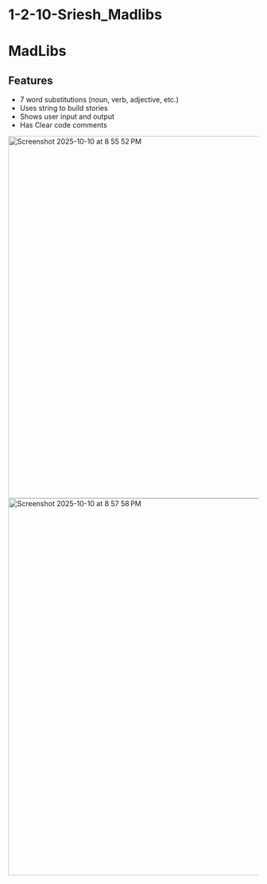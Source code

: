 # 1-2-10-Sriesh_Madlibs
# MadLibs

## Features
- 7 word substitutions (noun, verb, adjective, etc.)
- Uses string to build stories
- Shows user input and output
-  Has Clear code comments

<img width="911" height="727" alt="Screenshot 2025-10-10 at 8 55 52 PM" src="https://github.com/user-attachments/assets/1e9fcba2-1bc9-44a0-b540-3b4e07df538c" />



<img width="682" height="757" alt="Screenshot 2025-10-10 at 8 57 58 PM" src="https://github.com/user-attachments/assets/00e95445-62b8-4aab-95fa-79e0d1178913" />
